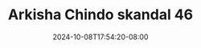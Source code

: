 --- 
title: "Arkisha Chindo skandal 46"
description: "nonton  video bokep Arkisha Chindo skandal 46 full durasi panjang baru"
date: 2024-10-08T17:54:20-08:00
file_code: "9fggx1c1pz7i"
draft: false
cover: "9c945gh5e3sbh7qa.jpg"
tags: ["Arkisha", "Chindo", "skandal", "bokep-indo", "bokep-viral", "bokep-ig"]
length: 103
fld_id: "1482657"
foldername: "Arkisha 1"
categories: ["Arkisha 1"]
views: 0
---